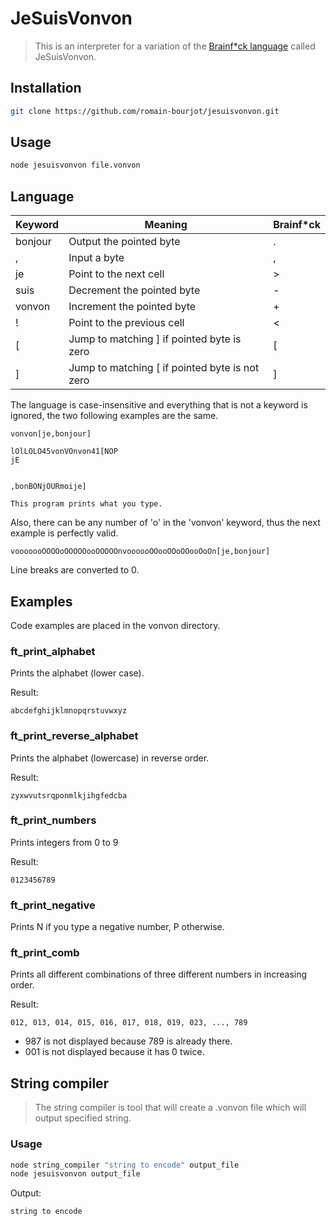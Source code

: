 # JeSuisVonvon

> This is an interpreter for a variation of the [Brainf*ck language](https://en.wikipedia.org/wiki/Brainfuck) called JeSuisVonvon.

## Installation

```sh
git clone https://github.com/romain-bourjot/jesuisvonvon.git
```

## Usage

```sh
node jesuisvonvon file.vonvon
```

## Language

| Keyword     | Meaning                                         | Brainf*ck |
|-------------|-------------------------------------------------|-----------|
| bonjour     |  Output the pointed byte                        | .         |
| ,           |  Input a byte                                   | ,         |
| je          |  Point to the next cell                         | >         |
| suis        |  Decrement the pointed byte                     | -         |
| vonvon      |  Increment the pointed byte                     | +         |
| !           |  Point to the previous cell                     | <         |
| [           |  Jump to matching ] if pointed byte is zero     | [         |
| ]           |  Jump to matching [ if pointed byte is not zero | ]         |

The language is case-insensitive and everything that is not a keyword is ignored, the two following examples are the same.

```
vonvon[je,bonjour]
```

```
lOlLOLO45vonVOnvon41[NOP
jE


,bonBONjOURmoije]

This program prints what you type.
```

Also, there can be any number of 'o' in the 'vonvon' keyword, thus the next example is perfectly valid.

```
vooooooOOOOoOOOOOooOOOOOnvoooooOOooOOoOOooOoOn[je,bonjour]
```

Line breaks are converted to 0.

## Examples

Code examples are placed in the vonvon directory.

### ft_print_alphabet

Prints the alphabet (lower case).

Result:
```
abcdefghijklmnopqrstuvwxyz
```

### ft_print_reverse_alphabet

Prints the alphabet (lowercase) in reverse order.

Result:

```
zyxwvutsrqponmlkjihgfedcba
```

### ft_print_numbers

Prints integers from 0 to 9

Result:
```
0123456789
```

### ft_print_negative
Prints N if you type a negative number, P otherwise.

### ft_print_comb
Prints all different combinations of three different numbers in increasing order.

Result:
```
012, 013, 014, 015, 016, 017, 018, 019, 023, ..., 789
```

* 987 is not displayed because 789 is already there.
* 001 is not displayed because it has 0 twice.  

## String compiler

> The string compiler is tool that will create a .vonvon file which will output specified string.

### Usage

```sh
node string_compiler "string to encode" output_file
node jesuisvonvon output_file
```

Output:
```sh
string to encode
```

